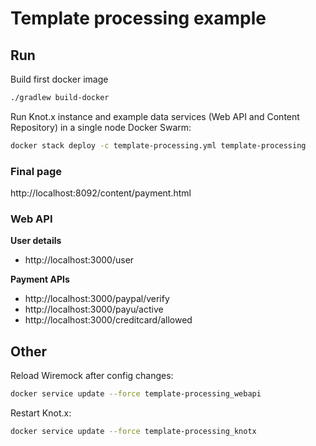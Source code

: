 # Template processing example

## Run
Build first docker image
```bash
./gradlew build-docker
```

Run Knot.x instance and example data services (Web API and Content Repository) in a single node Docker Swarm:
```bash
docker stack deploy -c template-processing.yml template-processing
```

### Final page

http://localhost:8092/content/payment.html

### Web API
**User details**
- http://localhost:3000/user

**Payment APIs**
- http://localhost:3000/paypal/verify
- http://localhost:3000/payu/active
- http://localhost:3000/creditcard/allowed

## Other
Reload Wiremock after config changes:
```bash
docker service update --force template-processing_webapi
```

Restart Knot.x:
```bash
docker service update --force template-processing_knotx
```
